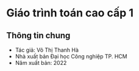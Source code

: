 # Giáo trình toán cao cấp 1
## Thông tin chung
- Tác giả: Võ Thị Thanh Hà
- Nhà xuất bản Đại học Công nghiệp TP. HCM
- Năm xuất bản: 2022
## 
